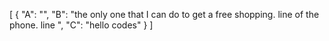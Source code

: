 [
  {
    "A": "",
    "B": "the only one that I can do to get a free shopping. line of the phone. line ",
    "C": "hello codes"
  }
]
